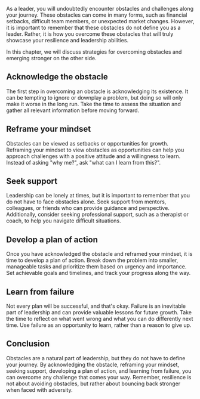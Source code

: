 
As a leader, you will undoubtedly encounter obstacles and challenges along your journey. These obstacles can come in many forms, such as financial setbacks, difficult team members, or unexpected market changes. However, it is important to remember that these obstacles do not define you as a leader. Rather, it is how you overcome these obstacles that will truly showcase your resilience and leadership abilities.

In this chapter, we will discuss strategies for overcoming obstacles and emerging stronger on the other side.

Acknowledge the obstacle
------------------------

The first step in overcoming an obstacle is acknowledging its existence. It can be tempting to ignore or downplay a problem, but doing so will only make it worse in the long run. Take the time to assess the situation and gather all relevant information before moving forward.

Reframe your mindset
--------------------

Obstacles can be viewed as setbacks or opportunities for growth. Reframing your mindset to view obstacles as opportunities can help you approach challenges with a positive attitude and a willingness to learn. Instead of asking "why me?", ask "what can I learn from this?".

Seek support
------------

Leadership can be lonely at times, but it is important to remember that you do not have to face obstacles alone. Seek support from mentors, colleagues, or friends who can provide guidance and perspective. Additionally, consider seeking professional support, such as a therapist or coach, to help you navigate difficult situations.

Develop a plan of action
------------------------

Once you have acknowledged the obstacle and reframed your mindset, it is time to develop a plan of action. Break down the problem into smaller, manageable tasks and prioritize them based on urgency and importance. Set achievable goals and timelines, and track your progress along the way.

Learn from failure
------------------

Not every plan will be successful, and that's okay. Failure is an inevitable part of leadership and can provide valuable lessons for future growth. Take the time to reflect on what went wrong and what you can do differently next time. Use failure as an opportunity to learn, rather than a reason to give up.

Conclusion
----------

Obstacles are a natural part of leadership, but they do not have to define your journey. By acknowledging the obstacle, reframing your mindset, seeking support, developing a plan of action, and learning from failure, you can overcome any challenge that comes your way. Remember, resilience is not about avoiding obstacles, but rather about bouncing back stronger when faced with adversity.
